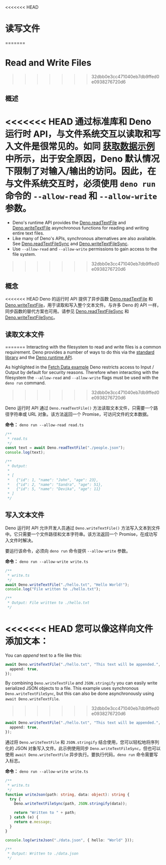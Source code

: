<<<<<<< HEAD
# 读写文件
=======
# Read and Write Files
>>>>>>> 32dbb0e3cc471040eb7db9ffed0e0938276720d6

## 概述

<<<<<<< HEAD
通过标准库和 Deno 运行时 API，与文件系统交互以读取和写入文件是很常见的。如同
[获取数据示例](./fetch_data.md) 中所示，出于安全原因，Deno
默认情况下限制了对输入/输出的访问。因此，在与文件系统交互时，必须使用 `deno run`
命令的 `--allow-read` 和 `--allow-write` 参数。
=======
- Deno's runtime API provides the [Deno.readTextFile](/api?s=Deno.readTextFile)
  and [Deno.writeTextFile](/api?s=Deno.writeTextFile) asynchronous functions for
  reading and writing entire text files.
- Like many of Deno's APIs, synchronous alternatives are also available. See
  [Deno.readTextFileSync](/api?s=Deno.readTextFileSync) and
  [Deno.writeTextFileSync](/api?s=Deno.writeTextFileSync).
- Use `--allow-read` and `--allow-write` permissions to gain access to the file
  system.
>>>>>>> 32dbb0e3cc471040eb7db9ffed0e0938276720d6

## 概念

<<<<<<< HEAD
Deno 的运行时 API 提供了异步函数 [Deno.readTextFile](/api?s=Deno.readTextFile)
和
[Deno.writeTextFile](/api?s=Deno.writeTextFile)，用于读取和写入整个文本文件。与许多
Deno 的 API 一样，同步函数的替代方案也可用。请参见
[Deno.readTextFileSync](/api?s=Deno.readTextFileSync) 和
[Deno.writeTextFileSync](/api?s=Deno.writeTextFileSync)。

## 读取文本文件
=======
Interacting with the filesystem to read and write files is a common requirement.
Deno provides a number of ways to do this via the
[standard library](https://deno.land/std) and the [Deno runtime API](/api).

As highlighted in the [Fetch Data example](./fetch_data.md) Deno restricts
access to Input / Output by default for security reasons. Therefore when
interacting with the filesystem the `--allow-read` and `--allow-write` flags
must be used with the `deno run` command.
>>>>>>> 32dbb0e3cc471040eb7db9ffed0e0938276720d6

Deno 运行时 API 通过 `Deno.readTextFile()`
方法读取文本文件，只需要一个路径字符串或 URL 对象。该方法返回一个
Promise，可访问文件的文本数据。

**命令：** `deno run --allow-read read.ts`

```typescript
/**
 * read.ts
 */
const text = await Deno.readTextFile("./people.json");
console.log(text);

/**
 * Output:
 *
 * [
 *   {"id": 1, "name": "John", "age": 23},
 *   {"id": 2, "name": "Sandra", "age": 51},
 *   {"id": 5, "name": "Devika", "age": 11}
 * ]
 */
```

## 写入文本文件

Deno 运行时 API 允许开发人员通过 `Deno.writeTextFile()`
方法写入文本到文件中。它只需要一个文件路径和文本字符串。该方法返回一个
Promise，在成功写入文件时解决。

要运行该命令，必须向 `deno run` 命令提供 `--allow-write` 参数。

**命令：** `deno run --allow-write write.ts`

```typescript
/**
 * write.ts
 */
await Deno.writeTextFile("./hello.txt", "Hello World!");
console.log("File written to ./hello.txt");

/**
 * Output: File written to ./hello.txt
 */
```

<<<<<<< HEAD
您可以像这样向文件添加文本：
=======
You can _append_ text to a file like this:

```typescript
await Deno.writeTextFile("./hello.txt", "This text will be appended.", {
  append: true,
});
```

By combining `Deno.writeTextFile` and `JSON.stringify` you can easily write
serialized JSON objects to a file. This example uses synchronous
`Deno.writeTextFileSync`, but this can also be done asynchronously using
`await Deno.writeTextFile`.
>>>>>>> 32dbb0e3cc471040eb7db9ffed0e0938276720d6

```typescript
await Deno.writeTextFile("./hello.txt", "This text will be appended.", {
  append: true,
});
```

通过将 `Deno.writeTextFile` 和 `JSON.stringify` 结合使用，您可以轻松地将序列化的
JSON 对象写入文件。此示例使用同步 `Deno.writeTextFileSync`，但也可以使用
`await Deno.writeTextFile` 异步执行。要执行代码，`deno run` 命令需要写入标志。

**命令：** `deno run --allow-write write.ts`

```typescript
/**
 * write.ts
 */
function writeJson(path: string, data: object): string {
  try {
    Deno.writeTextFileSync(path, JSON.stringify(data));

    return "Written to " + path;
  } catch (e) {
    return e.message;
  }
}

console.log(writeJson("./data.json", { hello: "World" }));

/**
 * Output: Written to ./data.json
 */
```
